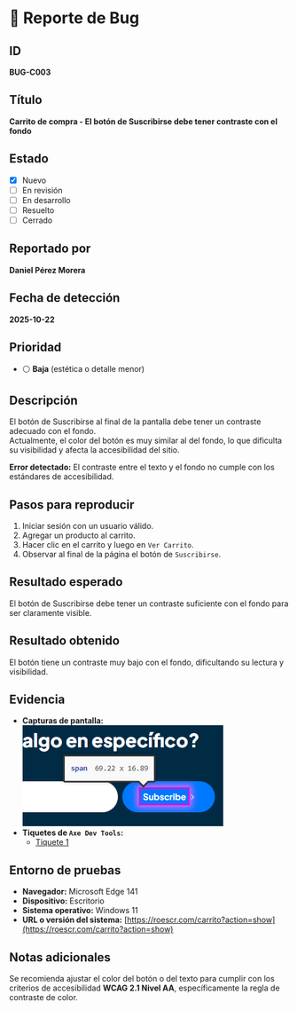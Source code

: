 # 🐞 Reporte de Bug

## ID  
**BUG-C003**

## Título  
**Carrito de compra - El botón de Suscribirse debe tener contraste con el fondo**

## Estado  
- [x] Nuevo  
- [ ] En revisión  
- [ ] En desarrollo  
- [ ] Resuelto  
- [ ] Cerrado  

## Reportado por  
**Daniel Pérez Morera**

## Fecha de detección  
**2025-10-22**

## Prioridad  
- ⚪ **Baja** (estética o detalle menor)

## Descripción  
El botón de Suscribirse al final de la pantalla debe tener un contraste adecuado con el fondo.  
Actualmente, el color del botón es muy similar al del fondo, lo que dificulta su visibilidad y afecta la accesibilidad del sitio.

**Error detectado:** El contraste entre el texto y el fondo no cumple con los estándares de accesibilidad.

## Pasos para reproducir  
1. Iniciar sesión con un usuario válido.  
2. Agregar un producto al carrito.  
3. Hacer clic en el carrito y luego en `Ver Carrito`.  
4. Observar al final de la página el botón de `Suscribirse`.

## Resultado esperado  
El botón de Suscribirse debe tener un contraste suficiente con el fondo para ser claramente visible.

## Resultado obtenido  
El botón tiene un contraste muy bajo con el fondo, dificultando su lectura y visibilidad.

## Evidencia  
- **Capturas de pantalla:**  
  ![Error 3](./Error3.png)  
- **Tiquetes de `Axe Dev Tools`:**  
  - [Tiquete 1](https://axe.deque.com/issues/29ffa53c-ca40-4da7-b139-62bc83b51750)

## Entorno de pruebas  
- **Navegador:** Microsoft Edge 141  
- **Dispositivo:** Escritorio  
- **Sistema operativo:** Windows 11  
- **URL o versión del sistema:** [https://roescr.com/carrito?action=show](https://roescr.com/carrito?action=show)

## Notas adicionales  
Se recomienda ajustar el color del botón o del texto para cumplir con los criterios de accesibilidad **WCAG 2.1 Nivel AA**, específicamente la regla de contraste de color.
